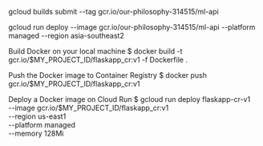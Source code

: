 gcloud builds submit --tag gcr.io/our-philosophy-314515/ml-api

gcloud run deploy --image gcr.io/our-philosophy-314515/ml-api --platform managed --region asia-southeast2

Build Docker on your local machine
$ docker build -t gcr.io/$MY_PROJECT_ID/flaskapp_cr:v1 -f Dockerfile .

Push the Docker image to Container Registry
$ docker push gcr.io/$MY_PROJECT_ID/flaskapp_cr:v1

Deploy a Docker image on Cloud Run
$ gcloud run deploy flaskapp-cr-v1 \
 --image gcr.io/$MY_PROJECT_ID/flaskapp_cr:v1 \
 --region us-east1 \
 --platform managed \
 --memory 128Mi
